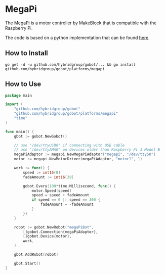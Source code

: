 # MegaPi

The [MegaPi](http://learn.makeblock.com/en/megapi/) is a motor controller by MakeBlock that is compatible with the Raspberry Pi.

The code is based on a python implementation that can be found [here](https://github.com/Makeblock-official/PythonForMegaPi).

## How to Install

```
go get -d -u github.com/hybridgroup/gobot/... && go install github.com/hybridgroup/gobot/platforms/megapi
```

## How to Use

```go
package main

import (
	"github.com/hybridgroup/gobot"
	"github.com/hybridgroup/gobot/platforms/megapi"
	"time"
)

func main() {
	gbot := gobot.NewGobot()

	// use "/dev/ttyUSB0" if connecting with USB cable
	// use "/dev/ttyAMA0" on devices older than Raspberry Pi 3 Model B
	megaPiAdaptor := megapi.NewMegaPiAdaptor("megapi", "/dev/ttyS0")
	motor := megapi.NewMotorDriver(megaPiAdaptor, "motor1", 1)

	work := func() {
		speed := int16(0)
		fadeAmount := int16(30)

		gobot.Every(100*time.Millisecond, func() {
			motor.Speed(speed)
			speed = speed + fadeAmount
			if speed == 0 || speed == 300 {
				fadeAmount = -fadeAmount
			}
		})
	}

	robot := gobot.NewRobot("megaPiBot",
		[]gobot.Connection{megaPiAdaptor},
		[]gobot.Device{motor},
		work,
	)

	gbot.AddRobot(robot)

	gbot.Start()
}
```

